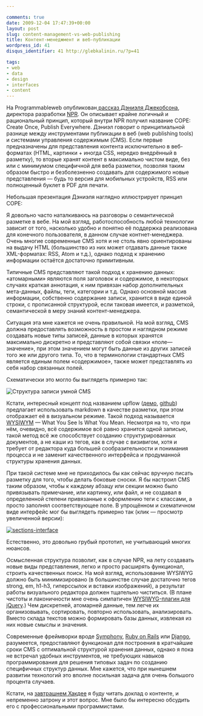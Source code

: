```yaml
---

comments: true
date: 2009-12-04 17:47:39+00:00
layout: post
slug: content-management-vs-web-publishing
title: Контент-менеджмент и веб-публикации
wordpress_id: 41
disqus_identifier: 41 http://glebkalinin.ru/?p=41

tags:
- web
- data
- design
- interfaces
- content
---
```


На Programmableweb опубликован[ рассказ Дэниэля Джекобсона](http://blog.programmableweb.com/2009/10/13/cope-create-once-publish-everywhere/), директора разработки [NPR](http://www.npr.org/). Он описывает крайне логичный и рациональный принцип, который внутри NPR получил название COPE: Create Once, Publish Everywhere. Дэниэл говорит о принципиальной разнице между инструментами публикации в веб (web publishing tools) и системами управления содержимым (CMS). Если первые предназначены для представления контента исключительно в веб-форматах (HTML, картинки + иногда CSS, нередко внедрённый в разметку), то вторые хранят контент в максимально чистом виде, без или с минимумом специфичной для веба разметки, позволяя таким образом быстро и безболезненно создавать для содержимого новые представления — будь то версия для мобильных устройств, RSS или полноценный буклет в PDF для печати.

<!-- more -->


Небольшая презентация Дэниэля наглядно иллюстрирует принцип COPE:





Я довольно часто наталкиваюсь на разговоры о семантической разметке в вебе. На мой взгляд, работоспособность любой технологии зависит от того, насколько удобно и понятно её поддержка реализована для конечного пользователя, в данном случае контнет-менеджера. Очень многие современные CMS хотя и не столь явно ориентированы на выдачу HTML (большинство из них может отдавать данные также XML-форматах: RSS, Atom и т.д.), однако подход к хранению информации остаётся достаточно примитивным.

Типичные CMS представляют такой подход к хранению данных: «атомарными» являются поля заголовок и содержимое, в некоторых случаях краткая аннотация, к ним привязан набор дополнительных мета-данных, файлы, теги, категории и т.д. Однако основной массив информации, собственно содержание записи, хранится в виде единой строки, с прописанной структурой, если таковая имеется, и разметкой, семантической в меру знаний контент-менеджера. 

Ситуация эта мне кажется не очень правильной. На мой взгляд, CMS должна предоставлять возможность в простом и наглядном режиме создавать новые типы записей, данные в которых хранятся максимально дискретно и представляют собой связки «поле—значение», при этом значением могут быть данные из других записей того же или другого типа. То, что в терминологии стандартных CMS является единым полем «содержимое», также может представлять из себя набор связанных полей.

Схематически это могло бы выглядеть примерно так:



![Структура записи умной CMS](http://glebkalinin.ru/featured/2009/12/scheme.png)





Кстати, интересный концепт под названием upflow ([демо](http://troelskn.github.com/upflow/), [github](http://github.com/troelskn/upflow)) предлагает использовать markdown в качестве разметки, при этом отображает её в визуальном режиме. Такой подход называется [WYSIWYM](http://en.wikipedia.org/wiki/WYSIWYM) —  What You See Is What You Mean. Несмотря на то, что при нём, очевидно, всё содержимое всё равно хранится одной записью, такой метод всё же способствует созданию структурированных документов, а не каши из тегов, как в случае с визивигом, хотя и требует от редактора куда большей сообразительности и понимания процесса и не заменит качественного интерфейса и продуманной структуры хранения данных.






При такой системе мне не приходилось бы как сейчас вручную писать разметку для того, чтобы делать боковые сноски. Я бы настроил CMS таким образом, чтобы к каждому абзацу или секции можно было привязывать примечание, или картинку, или файл, и не создавал в определенной степени привязанные к оформлению теги с классами, а просто заполнял соответствующее поле. В упрощённом и схематичном виде интерфейс мог бы выглядеть примерно так (клик — просмотр увеличенной версии):



[![sections-interface](http://glebkalinin.ru/featured/2009/12/sections-interface-500x368.png)](http://glebkalinin.ru/featured/2009/12/sections-interface.png)





Естественно, это довольно грубый прототип, не учитывающий многих нюансов.







Осмысленная структура позволит, как в случае NPR, на лету создавать новые виды представления, легко и просто расширять функционал, строить качественных поиск. На мой взгляд, использование WYSIWYG должно быть минимизировано (в большинстве случае достаточно тегов strong, em, h1-h3, гиперссылок и вставки изображений), а результат работы визуального редактора должен тщательно чиститься. (В плане чистоты и лаконичности мне очень симпатичен [WYSIWYG-плагин для jQuery](http://code.google.com/p/jwysiwyg/).) Чем дискретней, атомарней данные, тем легче их организовывать, сортировать, повторно использовать, анализировать. Вместо склада текстов можно формировать базы данных, извлекая из них новые смыслы и значения.

Современные фреймворки вроде [Symphony](http://www.symfony-project.org/), [Ruby on Rails](http://rubyonrails.org/) или [Django](http://www.djangoproject.com/), разумеется, предоставляют функционал для построения в кратчайшие сроки CMS с оптимальной структурой хранения данных, однако я пока не встречал удобных инструментов, не требующих навыков программирования для решения типовых задач по созданию специфичных структур данных. Мне кажется, что при нынешнем развитии технологий это вполне посильная задача для очень большого процента случаев.

Кстати, на [завтрашнем Хакдее](http://theoryandpractice.ru/seminars/2078-hackday-sankt-peterburg-versiya-2-5-12) я буду читать доклад о контенте, и непременно затрону и этот вопрос. Мне было бы интересно обсудить его с профессиональными программистами.
